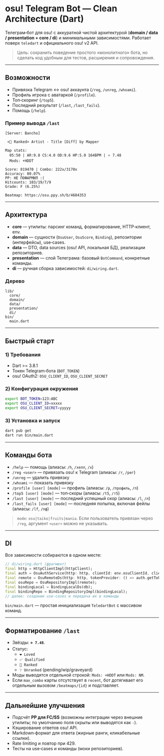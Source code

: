 # osu! Telegram Bot — Clean Architecture (Dart)

Телеграм‑бот для osu! с аккуратной чистой архитектурой (**domain / data / presentation + core / di**) и минимальными зависимостями. Работает поверх `teledart` и официального osu! v2 API.

> Цель: сохранить поведение простого «монолитного» бота, но сделать код удобным для тестов, расширения и сопровождения.

---

## Возможности
- Привязка Telegram ↔ osu! аккаунта (`/reg`, `/unreg`, `/whoami`).
- Профиль игрока с аватаркой (`/profile`).
- Топ‑скоринг (`/top5`).
- Последний результат (`/last`, `/last_fails`).
- Помощь (`/help`).

### Пример вывода `/last`
```
[Server: Bancho]

 <🔷 Ranked> Artist - Title [Diff] by Mapper

Map stats:
  05:50 | AR:9.8 CS:4.0 OD:9.6 HP:5.0 164BPM | ⭐ 7.48
  Mods: +HDDT

Score: 819470 | Combo: 222x/3170x
Accuracy: 80.07%
PP: НЕ ПОФАРМИЛ :(
Hitcounts: 103/19/7/9
Grade: F (6.25%)

Beatmap: https://osu.ppy.sh/b/4684353
```

---

## Архитектура
- **core** — утилиты: парсинг команд, форматирование, HTTP‑клиент, env.
- **domain** — сущности (`OsuUser`, `OsuScore`, `Binding`), репозитории (интерфейсы), use‑cases.
- **data** — DTO, data sources (osu! API, локальная БД), реализации репозиториев.
- **presentation** — слой Телеграма: базовый `BotCommand`, конкретные команды.
- **di** — ручная сборка зависимостей: `di/wiring.dart`.

### Дерево
```
lib/
  core/
  domain/
  data/
  presentation/
  di/
bin/
  main.dart
```

---

## Быстрый старт

### 1) Требования
- Dart >= 3.8.1
- Токен Telegram‑бота (`BOT_TOKEN`)
- osu! OAuth2: `OSU_CLIENT_ID`, `OSU_CLIENT_SECRET`

### 2) Конфигурация окружения
```bash
export BOT_TOKEN=123:ABC
export OSU_CLIENT_ID=xxxxx
export OSU_CLIENT_SECRET=yyyyy
```

### 3) Установка и запуск
```bash
dart pub get
dart run bin/main.dart
```

---

## Команды бота
- `/help` — помощь (алиасы: `/h`, `/хелп`, `/х`)
- `/reg <user>` — привязать osu! к Telegram (алиасы: `/r`, `/рег`)
- `/unreg` — удалить привязку
- `/whoami` — показать привязку
- `/profile [user] [mode]` — профиль (алиасы: `/p`, `/профиль`, `/п`)
- `/top5 [user] [mode]` — топ‑скоры (алиасы: `/t5`, `/т5`)
- `/last [user] [mode]` — последний успешный скор (алиасы: `/l`, `/л`)
- `/last_fails [user] [mode]` — последняя попытка, включая фейлы (алиасы: `/lf`, `/лф`)

> `mode`: `osu|taiko|fruits|mania`. Если пользователь привязан через `/reg`, аргумент `<user>` можно не указывать.

---

## DI
Все зависимости собираются в одном месте:

```dart
// di/wiring.dart (фрагмент)
final http = HttpClientImpl(httpClient);
final auth = OsuAuthService(http: http, clientId: env.osuClientId, clientSecret: env.osuClientSecret);
final remote = OsuRemoteDs(http: http, tokenProvider: () => auth.getToken());
final osuRepo = OsuRepositoryImpl(remote);
final bindingLocal = BindingLocalDs(db);
final bindingRepo = BindingRepositoryImpl(bindingLocal);
// далее: создание use‑cases и передача их в команды
```

`bin/main.dart` — простая инициализация `TeledartBot` с массивом команд.

---

## Форматирование `/last`
- Звёзды: **`⭐ 7.48`**.
- Статус:
  - `❤️ Loved`
  - `✅ Qualified`
  - `🔷 Ranked`
  - `❔ Unranked` (pending/wip/graveyard)
- Моды выводятся отдельной строкой: `Mods: +HDDT` или `Mods: NM`.
- Если `max_combo` карты отсутствует в `recent`, бот дотягивает его отдельным вызовом `/beatmaps/{id}` и подставляет.

---

## Дальнейшие улучшения
- Подсчёт **PP для FC/SS** (возможны интеграции через внешние утилиты; по умолчанию поля скрыты или выводятся как `-`).
- Кэширование ответов osu! API.
- Markdown‑формат для ответа (жирные ранги, кликабельные ссылки).
- Rate limiting и повтор при 429.
- Тесты на use‑cases и команды (моки репозиториев).


